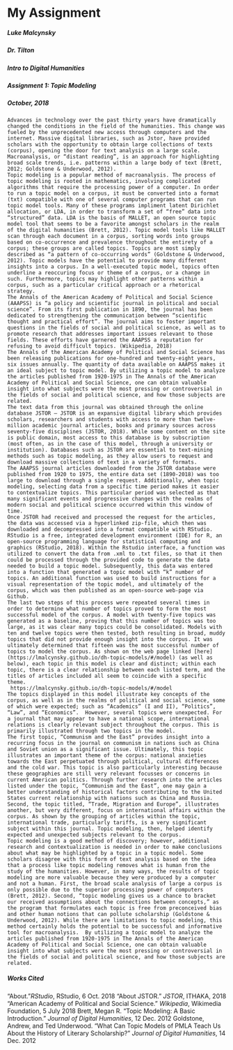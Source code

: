 # My Assignment
##### Luke Malcynsky 
##### Dr. Tilton
##### Intro to Digital Humanities 
##### Assignment 1: Topic Modeling 
##### October, 2018

    Advances in technology over the past thirty years have dramatically changed the conditions in the field of the humanities. This change was fueled by the unprecedented new access through computers and the internet. Massive digital libraries, such as Jstor, have provided scholars with the opportunity to obtain large collections of texts (corpus), opening the door for text analysis on a large scale. Macroanalysis, or “distant reading”, is an approach for highlighting broad scale trends, i.e. patterns within a large body of text (Brett, 2012; Goldstone & Underwood, 2012).
    Topic modeling is a popular method of macroanalysis. The process of topic modeling is rooted in mathematics, involving complicated algorithms that require the processing power of a computer. In order to run a topic model on a corpus, it must be converted into a format (txt) compatible with one of several computer programs that can run topic model tools. Many of these programs impliment latent Dirichlet allocation, or LDA, in order to transform a set of “free” data into “structured” data. LDA is the basis of MALLET, an open source topic model tool that seems to be a favorite amongst scholars in the realm of the digital humanities (Brett, 2012). Topic model tools like MALLET scan through each document in a corpus, sorting words into groups based on co-occurrence and prevalence throughout the entirety of a corpus; these groups are called topics. Topics are most simply described as “a pattern of co-occurring words” (Goldstone & Underwood, 2012). Topic models have the potential to provide many different insights into a corpus. In a well-executed topic model, topics often underline a reoccuring focus or theme of a corpus, or a change in such. Furthermore, topics may highlight other patterns within a corpus, such as a particular critical approach or a rhetorical strategy.
    The Annals of the American Academy of Political and Social Science (AAAPSS) is “a policy and scientific journal in political and social science”. From its first publication in 1890, the journal has been dedicated to strengthening the communication between “scientific thought and practical effort”. The journal aims to foster important questions in the fields of social and political science, as well as to promote research that addresses important issues relevant to those fields. These efforts have garnered the AAAPSS a reputation for refusing to avoid difficult topics. (Wikipedia, 2018) 
    The Annals of the American Academy of Political and Social Science has been releasing publications for one-hundred and twenty-eight years, six issues annually. The quantity of data available on AAAPSS makes it an ideal subject to topic model. By utilizing a topic model to analyze the articles published from 1920-1975 in The Annals of the American Academy of Political and Social Science, one can obtain valuable insight into what subjects were the most pressing or controversial in the fields of social and political science, and how those subjects are related. 
    The text data from this journal was obtained through the online database JSTOR — JSTOR is an expansive digital library which provides scholars, researchers and students with access to more than twelve-million academic journal articles, books and primary sources across seventy-five disciplines (JSTOR, 2018). While some content on the site is public domain, most access to this database is by subscription (most often, as in the case of this model, through a university or institution). Databases such as JSTOR are essential to text-mining methods such as topic modeling, as they allow users to request and download massive collections of text in a variety of formats. 
    The AAAPSS journal articles downloaded from the JSTOR database were published from 1920 to 1975, the entire data set (1890-2018) was too large to download through a single request. Additionally, when topic modeling, selecting data from a specific time period makes it easier to contextualize topics. This particular period was selected as that many significant events and progressive changes with the realms of modern social and political science occurred within this window of time.
    Once JSTOR had received and processed the request for the articles, the data was accessed via a hyperlinked zip-file, which then was downloaded and decompressed into a format compatible with RStudio. RStudio is a free, integrated development environment (IDE) for R, an open-source programming language for statistical computing and graphics (RStudio, 2018). Within the Rstudio interface, a function was utilized to convert the data from .xml to .txt files, so that it then could be processed through the provided code to generate the data needed to build a topic model. Subsequently, this data was entered into a function that generated a topic model with “k” number of topics. An additional function was used to build instructions for a visual representation of the topic model, and ultimately of the corpus, which was then published as an open-source web-page via Github.
    The last two steps of this process were repeated several times in order to determine what number of topics proved to form the most successful model of the corpus. A model with twenty-five topics was generated as a baseline, proving that this number of topics was too large, as it was clear many topics could be consolidated. Models with ten and twelve topics were then tested, both resulting in broad, muddy topics that did not provide enough insight into the corpus. It was ultimately determined that fifteen was the most successful number of topics to model the corpus. As shown on the web page linked [here](https://lmalcynsky.github.io/dh-topic-models/#/model) (as well as below), each topic in this model is clear and distinct; within each topic, there is a clear relationship between each listed term, and the titles of articles included all seem to coincide with a specific theme. 
     https://lmalcynsky.github.io/dh-topic-models/#/model
    The topics displayed in this model illustrate key concepts of the corpus, as well as in the realms of political and social science, some of which were expected; such as “Academics” (I and II), “Politics”, “Law”, and “Economics”.  However, several topics were unexpected. For a journal that may appear to have a national scope, international relations is clearly relevant subject throughout the corpus. This is primarily illustrated through two topics in the model. 
    The first topic, “Communism and the East” provides insight into a recurring focus in the journal on communism in nations such as China and Soviet union as a significant issue. Ultimately, this topic illustrates an important theme of the corpus: national anxieties towards the East perpetuated through political, cultural differences and the cold war. This topic is also particularly interesting because these geographies are still very relevant focusses or concerns in current American politics. Through further research into the articles listed under the topic, “Communism and the East”, one may gain a better understanding of historical factors contributing to the United States current relationship with nations such as China and Russia. 
    Second, the topic titled, “Trade, Migration and Europe”, illustrates another, but very different, focus on international affairs within the corpus. As shown by the grouping of articles within the topic, international trade, particularly tariffs, is a very significant subject within this journal. Topic modeling, then, helped identify expected and unexpected subjects relevant to the corpus.
    Topic modeling is a good method of discovery; however, additional research and contextualization is needed in order to make conclusions about what may be highlighted by a topic in a topic model. Some scholars disagree with this form of text analysis based on the idea that a process like topic modeling removes what is human from the study of the humanities. However, in many ways, the results of topic modeling are more valuable because they were produced by a computer and not a human. First, the broad scale analysis of large a corpus is only possible due to the superior processing power of computers (Brett, 2012). Second, “topic modeling gives us a chance to bracket our received assumptions about the connections between concepts,” as the program that formulates each topic is free from preconceived bias and other human notions that can pollute scholarship (Goldstone & Underwood, 2012). While there are limitations to topic modeling, this method certainly holds the potential to be successful and informative tool for macroanalysis.  By utilizing a topic model to analyze the articles published from 1920-1975 in The Annals of the American Academy of Political and Social Science, one can obtain valuable insight into what subjects were the most pressing or controversial in the fields of social and political science, and how those subjects are related. 


##### Works Cited

“About.”*RStudio*, RStudio, 6 Oct. 2018
“About JSTOR.” *JSTOR*, ITHAKA, 2018
“American Academy of Political and Social Science.” *Wikipedia*, Wikimedia Foundation, 
    5 July 2018
Brett, Megan R. “Topic Modeling: A Basic Introduction.” *Journal of Digital Humanities*, 
    12 Dec. 2012
Goldstone, Andrew, and Ted Underwood. “What Can Topic Models of PMLA Teach Us 
About the History of Literary Scholarship?” *Journal of Digital Humanities*, 
    14 Dec. 2012

